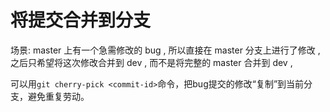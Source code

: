 # 将提交合并到分支

场景: master 上有一个急需修改的 bug , 所以直接在 master 分支上进行了修改 , 之后只希望将这次修改合并到 dev , 而不是将完整的 master 合并到 dev , 

可以用`git cherry-pick <commit-id>`命令，把bug提交的修改“复制”到当前分支，避免重复劳动。